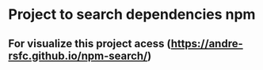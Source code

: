
# Project to search dependencies npm

## For visualize this project acess (https://andre-rsfc.github.io/npm-search/)
